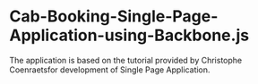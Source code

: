 # Cab-Booking-Single-Page-Application-using-Backbone.js

The application is based on the tutorial provided by Christophe Coenraetsfor development of Single Page Application.
